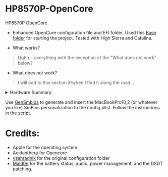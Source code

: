 # HP8570P-OpenCore
HP8570P OpenCore
* Enhanced OpenCore configuration file and EFI folder. Used this [Base folder](https://github.com/vzahradnik/hp-elitebook-8570p-opencore) for starting the project.
Tested with High SIerra and Catalina.

* What works?
> Ughh... everything with the exception of the "What does not work" below?

* What does not work?
> I will add to this section if/when I find it along the road...
<details>
  
* How it runs?
> Lightning fast. Better than my MacBookPro11,3
  <summary>Hardware Summary:</summary>

```

#=========================================================================================
┬[0000:00]
├─00:00.0       #                [8086:0154] [0600] (rev 09) Host bridge               : Intel Corporation 3rd Gen Core processor DRAM Controller
├─00:02.0       #                [8086:0166] [0300] (rev 09) VGA compatible controller : Intel Corporation 3rd Gen Core processor Graphics Controller
├─00:14.0       #                [8086:1e31] [0c03] (rev 04) USB controller            : Intel Corporation 7 Series/C210 Series Chipset Family USB xHCI Host Controller
├─00:16.0       #                [8086:1e3a] [0780] (rev 04) Communication controller  : Intel Corporation 7 Series/C216 Chipset Family MEI Controller #1
├─00:16.3       #                [8086:1e3d] [0700] (rev 04) Serial controller         : Intel Corporation 7 Series/C210 Series Chipset Family KT Controller
├─00:19.0       #                [8086:1502] [0200] (rev 04) Ethernet controller       : Intel Corporation 82579LM Gigabit Network Connection (Lewisville)
├─00:1a.0       #                [8086:1e2d] [0c03] (rev 04) USB controller            : Intel Corporation 7 Series/C216 Chipset Family USB Enhanced Host Controller #2
├─00:1b.0       # g0x0           [8086:1e20] [0403] (rev 04) Audio device              : Intel Corporation 7 Series/C216 Chipset Family High Definition Audio Controller
├┬00:1c.0-[01]  # g2x1 > g1x0    [8086:1e10] [0604] (rev c4) PCI bridge                : Intel Corporation 7 Series/C216 Chipset Family PCI Express Root Port 1
├┬00:1c.1-[26]  # g2x1 > g1x0    [8086:1e12] [0604] (rev c4) PCI bridge                : Intel Corporation 7 Series/C210 Series Chipset Family PCI Express Root Port 2
├┬00:1c.2-[25]  # g2x1 > g1x1    [8086:1e14] [0604] (rev c4) PCI bridge                : Intel Corporation 7 Series/C210 Series Chipset Family PCI Express Root Port 3
│├─25:00.0      # g1x1           [197b:2380] [0c00] (rev 30) FireWire (IEEE 1394)      : JMicron Technology Corp. IEEE 1394 Host Controller
│├─25:00.1      # g1x1           [197b:2392] [0880] (rev 30) System peripheral         : JMicron Technology Corp. SD/MMC Host Controller
│└─25:00.2      # g1x1           [197b:2391] [0805] (rev 30) SD Host controller        : JMicron Technology Corp. Standard SD Host Controller
├┬00:1c.3-[24]  # g2x1 > g1x1    [8086:1e16] [0604] (rev c4) PCI bridge                : Intel Corporation 7 Series/C216 Chipset Family PCI Express Root Port 4
│└─24:00.0      # g1x1           [8086:0082] [0280] (rev 34) Network controller        : Intel Corporation Centrino Advanced-N 6205 [Taylor Peak]
├─00:1d.0       #                [8086:1e26] [0c03] (rev 04) USB controller            : Intel Corporation 7 Series/C216 Chipset Family USB Enhanced Host Controller #1
├─00:1f.0       #                [8086:1e55] [0601] (rev 04) ISA bridge                : Intel Corporation QM77 Express Chipset LPC Controller
└─00:1f.2       #                [8086:1e03] [0106] (rev 04) SATA controller           : Intel Corporation 7 Series Chipset Family 6-port SATA Controller [AHCI mode]

```
</details>

Use [GenSmbios](https://github.com/corpnewt/GenSMBIOS) to generate and insert the MacBookPro10,2 (or whatever you like) SmBios personalization to the config.plist. Follow the instrucrions in the script.

# Credits:
- Apple for the operating system
- Acidanthera for Opencore
- [vzahradnik](https://github.com/vzahradnik) for the original configuration folder
- [Mald0n](https://www.olarila.com/profile/2-mald0n/) for the battery status, audio, power management, and the DSDT patching. 

